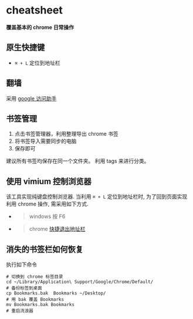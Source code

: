 # cheatsheet

**覆盖基本的 chrome 日常操作**


## 原生快捷键
* `⌘ + L` 定位到地址栏

## 翻墙
采用 [google 访问助手](http://www.ggfwzs.com/)

## 书签管理
1. 点击书签管理器，利用整理导出 chrome 书签
2. 将书签导入需要同步的电脑
3. 保存即可

建议所有书签均保存在同一个文件夹。
利用 tags 来进行分类。

## 使用 vimium 控制浏览器
该工具实现纯键盘控制浏览器.
当利用 `⌘ + L` 定位到地址栏时,
为了回到页面实现利用 chrome 操作,
需采用如下方式.

* > windows 
   按 F6
* > chrome
[快捷退出地址栏](http://xavierchow.github.io/2016/03/07/vimium-leave-address-bar/)


## 消失的书签栏如何恢复
执行如下命令

```shell
# 切换到 chrome 标签目录
cd ~/Library/Application\ Support/Google/Chrome/Default/
# 备份标签到桌面
cp Bookmarks.bak  Bookmarks ~/Desktop/
# 用 bak 覆盖 Bookmarks
mv Bookmarks.bak Bookmarks
# 重启流浪器
```
